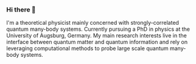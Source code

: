 ### Hi there 👋


I'm a theoretical physicist mainly concerned with strongly-correlated quantum many-body systems. Currently pursuing a PhD in physics at the University of Augsburg, Germany. My main research interests live in the interface between quantum matter and quantum information and rely on leveraging computational methods to probe large scale quantum many-body systems.


